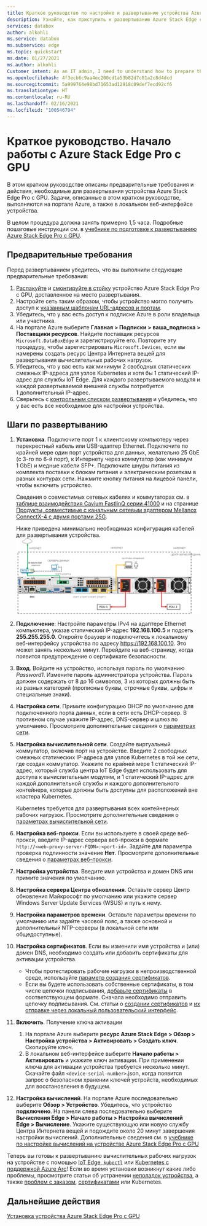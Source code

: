 ```yaml
---
title: Краткое руководство по настройке и развертыванию устройства Azure Stack Edge с GPU | Документация Майкрософт
description: Узнайте, как приступить к развертыванию Azure Stack Edge с GPU после получения устройства.
services: databox
author: alkohli
ms.service: databox
ms.subservice: edge
ms.topic: quickstart
ms.date: 01/27/2021
ms.author: alkohli
Customer intent: As an IT admin, I need to understand how to prepare the portal to quickly deploy Azure Stack Edge so I can use it to transfer data to Azure.
ms.openlocfilehash: 4f3ecb6c9aa4ec200cd1a53b82d7c81a2c8d4dcd
ms.sourcegitcommit: 5a999764e98bd71653ad12918c09def7ecd92cf6
ms.translationtype: HT
ms.contentlocale: ru-RU
ms.lasthandoff: 02/16/2021
ms.locfileid: "100546794"
---
```

# <a name="quickstart-get-started-with-azure-stack-edge-pro-with-gpu"></a>Краткое руководство. Начало работы с Azure Stack Edge Pro с GPU 

В этом кратком руководстве описаны предварительные требования и действия, необходимые для развертывания устройства Azure Stack Edge Pro с GPU. Задачи, описанные в этом кратком руководстве, выполняются на портале Azure, а также в локальном веб-интерфейсе устройства. 

В целом процедура должна занять примерно 1,5 часа. Подробные пошаговые инструкции см. в [учебнике по подготовке к развертыванию Azure Stack Edge Pro с GPU](azure-stack-edge-gpu-deploy-prep.md#deployment-configuration-checklist). 


## <a name="prerequisites"></a>Предварительные требования

Перед развертыванием убедитесь, что вы выполнили следующие предварительные требования:

1. [Распакуйте](azure-stack-edge-gpu-deploy-install.md#unpack-the-device) и [смонтируйте в стойку](azure-stack-edge-gpu-deploy-install.md#rack-the-device) устройство Azure Stack Edge Pro с GPU, доставленное на место развертывания. 
1. Настройте сеть таким образом, чтобы устройство могло получить доступ к [указанным шаблонам URL-адресов и портам](azure-stack-edge-gpu-system-requirements.md#networking-port-requirements). 
1. Убедитесь, что у вас есть доступ к подписке Azure в роли владельца или участника.
1. На портале Azure выберите **Главная > Подписки > ваша_подписка > Поставщики ресурсов**. Найдите поставщик ресурсов `Microsoft.DataBoxEdge` и зарегистрируйте его. Повторите эту процедуру, чтобы зарегистрировать `Microsoft.Devices`, если вы намерены создать ресурс Центра Интернета вещей для развертывания вычислительных рабочих нагрузок.
1. Убедитесь, что у вас есть как минимум 2 свободных статических смежных IP-адреса для узлов Kubernetes и хотя бы 1 статический IP-адрес для службы IoT Edge. Для каждого развертываемого модуля и каждой развертываемой внешней службы потребуется 1 дополнительный IP-адрес.
1. Сверьтесь с [контрольным списком развертывания](azure-stack-edge-gpu-deploy-checklist.md) и убедитесь, что у вас есть все необходимое для настройки устройства. 


## <a name="deployment-steps"></a>Шаги по развертыванию

1. **Установка**. Подключите порт 1 к клиентскому компьютеру через перекрестный кабель или USB-адаптер Ethernet. Подключите по крайней мере один порт устройства для данных, желательно 25 GbE (с 3-го по 6-й порт), к Интернету через коммутатор (как минимум 1 GbE) и медные кабели SFP+. Подключите шнуры питания из комплекта поставки к блокам питания и электрическим розеткам в разных контурах сети. Нажмите кнопку питания на лицевой панели, чтобы включить устройство.  

    Сведения о совместимых сетевых кабелях и коммутаторах см. в [таблице взаимодействия Cavium FastlinQ серии 41000](https://www.marvell.com/documents/xalflardzafh32cfvi0z/) и на странице [Продукты, совместимые с канальным сетевым адаптером Mellanox ConnectX-4 с двумя портами 25G](https://docs.mellanox.com/display/ConnectX4LxFirmwarev14271016/Firmware+Compatible+Products).

    Ниже приведена минимально необходимая конфигурация кабелей для развертывания устройства.  ![Задняя панель подключенного устройства](./media/azure-stack-edge-gpu-quickstart/backplane-min-cabling-1.png)

2. **Подключение**: Настройте параметры IPv4 на адаптере Ethernet компьютера, указав статический IP-адрес **192.168.100.5** и подсеть **255.255.255.0**. Откройте браузер и подключитесь к локальному веб-интерфейсу устройства по адресу https://192.168.100.10. Это может занять несколько минут. Перейдите на веб-страницу, когда появится предупреждение о сертификате безопасности.

3. **Вход**. Войдите на устройство, используя пароль по умолчанию *Password1*. Измените пароль администратора устройства. Пароль должен содержать от 8 до 16 символов, 3 из которых должны быть из разных категорий (прописные буквы, строчные буквы, цифры и специальные знаки).

4. **Настройка сети**. Примите конфигурацию DHCP по умолчанию для подключенного порта данных, если в сети есть DHCP-сервер. В противном случае укажите IP-адрес, DNS-сервер и шлюз по умолчанию. Просмотрите дополнительные сведения о [параметрах сети](azure-stack-edge-gpu-deploy-configure-network-compute-web-proxy.md#configure-network).

5. **Настройка вычислительной сети**. Создайте виртуальный коммутатор, включив порт на устройстве. Введите 2 свободных смежных статических IP-адреса для узлов Kubernetes в той же сети, где создан коммутатор. Укажите по крайней мере 1 статический IP-адрес, который служба центра IoT Edge будет использовать для доступа к вычислительным модулям, и 1 статический IP-адрес для каждой дополнительной службы и каждого дополнительного контейнера, которые должны быть доступны для расположений вне кластера Kubernetes. 

    Kubernetes требуется для развертывания всех контейнерных рабочих нагрузок. Просмотрите дополнительные сведения о [параметрах вычислительной сети](azure-stack-edge-gpu-deploy-configure-network-compute-web-proxy.md#enable-compute-network).

6. **Настройка веб-прокси**. Если вы используете в своей среде веб-прокси, введите IP-адрес сервера веб-прокси в формате `http://<web-proxy-server-FQDN>:<port-id>`. Задайте для параметра проверка подлинности значение **Нет**. Просмотрите дополнительные сведения о [параметрах веб-прокси](azure-stack-edge-gpu-deploy-configure-network-compute-web-proxy.md#configure-web-proxy).

7. **Настройка устройства**. Введите имя устройства и домен DNS или примите значения по умолчанию. 

8. **Настройка сервера Центра обновления**. Оставьте сервер Центр обновления Майкрософт по умолчанию или укажите сервер Windows Server Update Services (WSUS) и путь к нему. 

9. **Настройка параметров времени**. Оставьте параметры времени по умолчанию или задайте часовой пояс, а также основной и дополнительный NTP-серверы (в локальной сети или общедоступные).

10. **Настройка сертификатов**. Если вы изменили имя устройства и (или) домен DNS, необходимо создать или добавить сертификаты для активации устройства. 

    - Чтобы протестировать рабочие нагрузки в непроизводственной среде, используйте [параметр создания сертификатов](azure-stack-edge-gpu-deploy-configure-certificates.md#generate-device-certificates). 
    - Если вы будете использовать собственные сертификаты, в том числе цепочки подписывания, [добавьте сертификаты](azure-stack-edge-gpu-deploy-configure-certificates.md#bring-your-own-certificates) в соответствующем формате. Сначала необходимо отправить цепочку подписывания. См. статьи о [создании сертификатов](azure-stack-edge-gpu-create-certificates-tool.md) и [их отправке через локальный пользовательский интерфейс](azure-stack-edge-gpu-deploy-configure-certificates.md#bring-your-own-certificates).

11. **Включить**. Получение ключа активации 

    1. На портале Azure выберите **ресурс Azure Stack Edge > Обзор > Настройка устройства > Активировать > Создать ключ**. Скопируйте ключ. 
    1. В локальном веб-интерфейсе выберите **Начало работы > Активировать** и укажите ключ активации. При применении ключа для активации устройства требуется несколько минут. Скачайте файл `<device-serial-number>`.json, когда появится запрос о безопасном хранении ключей устройств, необходимых для восстановления в будущем. 

12. **Настройка вычислений**. На портале Azure последовательно выберите **Обзор > Устройство**. Убедитесь, что устройство **подключено**. На панели слева последовательно выберите **Вычисления Edge > Начало работы > Настройка вычислений Edge > Вычисление**. Укажите существующую или новую службу Центра Интернета вещей и подождите около 20 минут завершения настройки вычислений. Дополнительные сведения см. в [учебнике по настройке вычислений на устройстве Azure Stack Edge Pro с GPU](azure-stack-edge-gpu-deploy-configure-compute.md)

Теперь вы готовы к развертыванию вычислительных рабочих нагрузок на устройстве с помощью [IoT Edge](azure-stack-edge-gpu-deploy-sample-module-marketplace.md),[ `kubectl`](azure-stack-edge-gpu-create-kubernetes-cluster.md) или [Kubernetes с поддержкой Azure Arc](azure-stack-edge-gpu-deploy-arc-kubernetes-cluster.md)! Если во время установки возникнут какие либо проблемы, просмотрите статьи об устранении [неполадок устройства](), а также [проблем с заказом](azure-stack-edge-gpu-troubleshoot.md), [сертификатами](azure-stack-edge-gpu-certificate-troubleshooting.md) или Kubernetes. 

## <a name="next-steps"></a>Дальнейшие действия

[Установка устройства Azure Stack Edge Pro с GPU](./azure-stack-edge-gpu-deploy-install.md)



